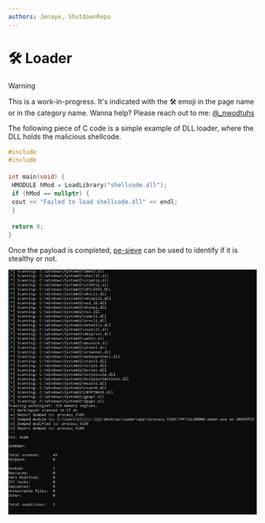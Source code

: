 ```yaml
---
authors: Jenaye, ShutdownRepo
---
```


# 🛠️ Loader

> [!WARNING]
> This is a work-in-progress. It's indicated with the 🛠️ emoji in the page name or in the category name. Wanna help? Please reach out to me: [@_nwodtuhs](https://twitter.com/_nwodtuhs)

The following piece of C code is a simple example of DLL loader, where the DLL holds the malicious shellcode.

```c
#include 
#include 

int main(void) {
 HMODULE hMod = LoadLibrary("shellcode.dll");
 if (hMod == nullptr) {
 cout << "Failed to load shellcode.dll" << endl;
 }

 return 0;
}
```

Once the payload is completed, [pe-sieve](https://github.com/hasherezade/pe-sieve) can be used to identify if it is stealthy or not.

![](./assets/ps-sieve.png)




